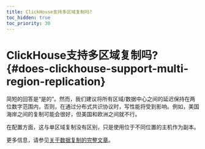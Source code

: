 ```yaml
---
title: ClickHouse支持多区域复制吗?
toc_hidden: true
toc_priority: 30
---
```


# ClickHouse支持多区域复制吗? {#does-clickhouse-support-multi-region-replication}

简短的回答是“是的”。然而，我们建议将所有区域/数据中心之间的延迟保持在两位数字范围内，否则，在通过分布式共识协议时，写性能将受到影响。例如，美国海岸之间的复制可能会很好，但美国和欧洲之间就不行。

在配置方面，这与单区域复制没有区别，只是使用位于不同位置的主机作为副本。

更多信息，请参见[关于数据复制的完整文章](../../engines/table-engines/mergetree-family/replication.md)。

